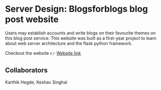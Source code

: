 # Server Design: Blogsforblogs blog post website

Users may establish accounts and write blogs on their favourite themes on this blog post service. This website was built as a first-year project to learn about web server architecture and the flask python framework.


Checkout the website  :point_right:   [Website link](https://blogsforblogs.herokuapp.com/blogsforblogs/login)


## Collaborators
Karthik Hegde, Keshav Singhal